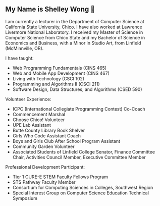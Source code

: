 ## My Name is Shelley Wong 👋

I am currently a lecturer in the Department of Computer Science at California State University, Chico. I have also worked at Lawrence Livermore National Laboratory. I received my Master of Science in Computer Science from Chico State and my Bachelor of Science in Economics and Business, with a Minor in Studio Art, from Linfield (McMinnville, OR).<br>

I have taught:
* Web Programming Fundamentals (CINS 465)
* Web and Mobile App Development (CINS 467)
* Living with Technology (CSCI 102)
* Programming and Algorithms II (CSCI 211)
* Software Design, Data Structures, and Algorithms (CSED 590)<br>

Volunteer Experience:
* ICPC (International Collegiate Programming Contest) Co-Coach
* Commencement Marshal
* Choose Chico! Volunteer
* UPE Lab Assistant
* Butte County Library Book Shelver
* Girls Who Code Assistant Coach
* Boys and Girls Club After School Program Assistant
* Community Garden Volunteer
* Associated Students of Linfield College Senator, Finance Committee Chair, Activities Council Member, Executive Committee Member<br>

Professional Development Participant:
* Tier 1 CURE-E STEM Faculty Fellows Program
* STS Pathway Faculty Member
* Consortium for Computing Sciences in Colleges, Southwest Region
* Special Interest Group on Computer Science Education Technical Symposium

<!--
**shelleywong/shelleywong** is a ✨ _special_ ✨ repository because its `README.md` (this file) appears on your GitHub profile.

Here are some ideas to get you started:

- 🔭 I’m currently working on ...
- 🌱 I’m currently learning ...
- 👯 I’m looking to collaborate on ...
- 🤔 I’m looking for help with ...
- 💬 Ask me about ...
- 📫 How to reach me: ...
- 😄 Pronouns: ...
- ⚡ Fun fact: ...
-->
